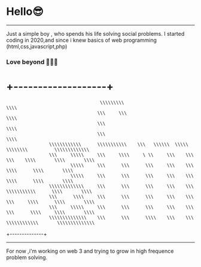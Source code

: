 # Hello😎
________

Just a simple boy ,
who spends his life solving social problems.
I started coding in 2020,and since i knew basics of web programming (html,css,javascript,php)
<!-- I used to work with a team of two other collegues of HOPE AFRICA UNIVERSITY .
We've made three sites web ,two of them were made for Churches and the other one was for an  enterprise. -->
### Love beyond 🧡💛💚
   +-------------------+                            
   ==============================================================================================================================
                                                                                                                
                                       \\\\\\\\\                                                           \\\\
                                      \\\     \\\                                                          \\\\
                                      \\\                                                                  \\\\
                                      \\\                                                                  \\\\
                    \\\\\\\\\\\\      \\\\\\\\\\\    \\\   \\\\\\  \\\\\        \\\\\\\\          \\\\\\\\\\\\\
                    \\\     \\\\\     \\\     \\\\     \ \\     \\\    \\\    \\\    \\\\       \\\\       \\\\
                            \\\\\     \\\      \\\      \\\     \\\    \\\            \\\\      \\\\       \\\\
                            \\\\\     \\\      \\\      \\\     \\\    \\\            \\\\      \\\\       \\\\
                    \\\\\\\\\\\\\     \\\      \\\      \\\     \\\    \\\     \\\\\\\\\\\      \\\\       \\\\
                    \\\      \\\\     \\\      \\\      \\\     \\\    \\\    \\\     \\\\      \\\\       \\\\
                    \\\     \\\\\     \\\      \\\      \\\     \\\    \\\    \\\      \\\\     \\\\       \\\\
                    \\\\\\\\\\\\\\    \\\      \\\      \\\\    \\\    \\\     \\\\\\\\\\\\       \\\\\\\\\\\\\\

                                                                                  
+--------------+
<!-- <code>
 <script>
 if(youReProgrammerToo){
  console.log("Love beyond 🧡💛💚 ");
  }else{
    console.log("Be a programmer please");
  }
  </script>
</code>

<style></style> -->
 
 _________________________
For now ,i'm working on web 3 and trying to grow in high frequence problem solving. 

<!---
ahmadwarren/ahmadwarren is a ✨ special ✨ repository because its `README.md` (this file) appears on your GitHub profile.
You can click the Preview link to take a look at your changes.
--->
